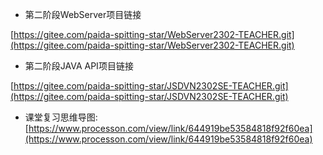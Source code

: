 - 第二阶段WebServer项目链接

[https://gitee.com/paida-spitting-star/WebServer2302-TEACHER.git](https://gitee.com/paida-spitting-star/WebServer2302-TEACHER.git)
- 第二阶段JAVA API项目链接

[https://gitee.com/paida-spitting-star/JSDVN2302SE-TEACHER.git](https://gitee.com/paida-spitting-star/JSDVN2302SE-TEACHER.git)

- 课堂复习思维导图:
[https://www.processon.com/view/link/644919be53584818f92f60ea](https://www.processon.com/view/link/644919be53584818f92f60ea)